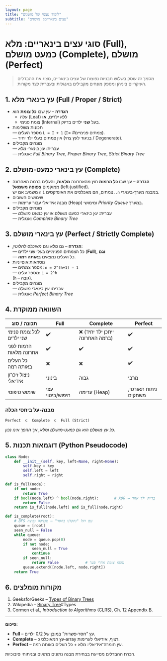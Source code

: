```yaml
---
layout: page
title: "לימוד עצמי של מושגים"
subtitle: "עצים בינאריים: מושגים"
---
```






# סוגי עצים בינאריים: **מלא (Full)**, **כמעט מושלם (Complete)**, **מושלם (Perfect)**

> מסמך זה עוסק בשלוש תבניות נפוצות של עצים בינאריים, מציג את ההבדלים העיקריים ביניהן ומספק מונחים מקבילים באנגלית ובעברית לצד מקורות.

## 1. עץ בינארי מלא (**Full / Proper / Strict**)

- **הגדרה** – עץ שבו **כל צומת** הוא
  - עלה (Leaf) ללא ילדים, **או**
  - צומת פנימי (Internal) בעל **שני** ילדים בדיוק.
- תכונות משלימות\
  — מספר העלים `L = I + 1` (‏`I`= #צמתים פנימיים).\
  — אין צמתים בעלי ילד יחיד (בניגוד לעץ צחי / Degenerate).
- מונחים מקבילים\
  — עברית: *עץ בינארי מלא*\
  — אנגלית: *Full Binary Tree*, *Proper Binary Tree*, *Strict Binary Tree*

## 2. עץ בינארי כמעט‑מושלם (**Complete**)

- **הגדרה** – עץ שבו **כל הרמות** חוץ מהאחרונה **מלאות**, והעלים ברמה האחרונה ממוקמים **צפופה משמאל** (left‑justified).\
  משמע: אם יש `n` צמתים, הם מאכלסים את האינדקסים `1..n` במבנה מערך‐בינארי.
- שימושים חשובים\
  — מבנה אידיאלי עבור ערימות (Heap) ומימושי *Priority Queue* במערך.
- מונחים מקבילים\
  — עברית: *עץ בינארי כמעט מושלם* או *עץ כמעט מושלם*\
  — אנגלית: *Complete Binary Tree*

## 3. עץ בינארי מושלם (**Perfect / Strictly Complete**)

- **הגדרה** – גם *מלא* וגם *מאוכלס לחלוטין*:\
  — כל הצמתים הפנימיים בעלי שני ילדים (**Full**), **וגם**\
  — כל העלים נמצאים **באותה רמה**.
- נוסחאות אופייניות\
  — מספר צמתים: `n = 2^(h+1) − 1`\
  — מספר עלים: `L = 2^h`\
  (`h` – גובה).
- מונחים מקבילים\
  — עברית: *עץ בינארי מושלם*\
  — אנגלית: *Perfect Binary Tree*

## 4. השוואה ממוקדת

| תכונה / סוג              | **Full**        | **Complete**                    | **Perfect**          |
| ------------------------ | --------------- | ------------------------------- | -------------------- |
| לכל צומת פנימי שני ילדים | ✔️              | ❌ (ייתכן ילד יחיד ברמה האחרונה) | ✔️                   |
| הרמות לפני אחרונה מלאות  | ✔️              | ✔️                              | ✔️                   |
| כל העלים באותה רמה       | ❌               | ❌                               | ✔️                   |
| ניצול זיכרון אידיאלי     | בינוני          | גבוה                            | מרבי                 |
| שימוש טיפוסי             | עצי חיפוש/ביטוי | ערימה (Heap)                    | ניתוח תאורטי, משחקים |

### מבנה‑על ביחסי הכלה

```
Perfect  ⊂  Complete  ⊂  Full (Strict)
```

*כל עץ מושלם הוא גם כמעט‑מושלם ומלא, אך ההפך אינו נכון.*

## 5. דוגמאות תכנות (Python Pseudocode)

```python
class Node:
    def __init__(self, key, left=None, right=None):
        self.key = key
        self.left = left
        self.right = right

def is_full(node):
    if not node:
        return True
    if bool(node.left) ^ bool(node.right):       # XOR → בדיוק ילד אחד
        return False
    return is_full(node.left) and is_full(node.right)

def is_complete(root):
    # BFS עם דגל "נתקלנו בחסר" – טכניקה נפוצה
    queue = [root]
    seen_null = False
    while queue:
        node = queue.pop(0)
        if not node:
            seen_null = True
            continue
        if seen_null:
            return False            # נמצא צומת אחרי פער
        queue.extend([node.left, node.right])
    return True
```

## 6. מקורות מומלצים

1. GeeksforGeeks – [Types of Binary Trees](https://www.geeksforgeeks.org/types-of-binary-tree/?utm_source=chatgpt.com)
2. Wikipedia – [Binary Tree](https://en.wikipedia.org/wiki/Binary_tree?utm_source=chatgpt.com)#Types
3. Cormen et al., *Introduction to Algorithms* (CLRS), Ch. 12 Appendix B.

---

**סיכום:**

- **Full** – עץ “חסר‑פשרות” במובן של 0/2 ילדים.
- **Complete** – עץ המאוכלס כ‑array רציף, אידיאלי לערימות.
- **Perfect** – עץ חומרה־אידיאלי: מלא + כל העלים באותה רמה.

הכרת ההבדלים מסייעת בבחירת מבנה נתונים מתאים ובניתוחי סיבוכיות.

